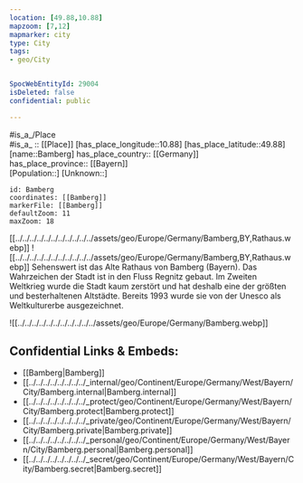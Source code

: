 ```yaml
---
location: [49.88,10.88] 
mapzoom: [7,12] 
mapmarker: city 
type: City
tags:
- geo/City


SpocWebEntityId: 29004
isDeleted: false
confidential: public

---
```

#is_a_/Place  
#is_a_ :: [[Place]] 
[has_place_longitude::10.88] 
[has_place_latitude::49.88] 
[name::Bamberg] 
has_place_country:: [[Germany]]  
has_place_province:: [[Bayern]]  
[Population::] 
[Unknown::] 


```leaflet
id: Bamberg
coordinates: [[Bamberg]] 
markerFile: [[Bamberg]] 
defaultZoom: 11 
maxZoom: 18
```


[[../../../../../../../../../../../assets/geo/Europe/Germany/Bamberg,BY,Rathaus.webp]]
![[../../../../../../../../../../../assets/geo/Europe/Germany/Bamberg,BY,Rathaus.webp]]
Sehenswert ist das Alte Rathaus von Bamberg (Bayern). Das Wahrzeichen der Stadt ist in den Fluss Regnitz gebaut. 
Im Zweiten Weltkrieg wurde die Stadt kaum zerstört und hat deshalb eine der größten und besterhaltenen Altstädte. 
Bereits 1993 wurde sie von der Unesco als Weltkulturerbe ausgezeichnet.

![[../../../../../../../../../../../assets/geo/Europe/Germany/Bamberg.webp]]


## Confidential Links & Embeds: 
- [[Bamberg|Bamberg]]  
- [[../../../../../../../../_internal/geo/Continent/Europe/Germany/West/Bayern/City/Bamberg.internal|Bamberg.internal]] 
- [[../../../../../../../../_protect/geo/Continent/Europe/Germany/West/Bayern/City/Bamberg.protect|Bamberg.protect]] 
- [[../../../../../../../../_private/geo/Continent/Europe/Germany/West/Bayern/City/Bamberg.private|Bamberg.private]] 
- [[../../../../../../../../_personal/geo/Continent/Europe/Germany/West/Bayern/City/Bamberg.personal|Bamberg.personal]] 
- [[../../../../../../../../_secret/geo/Continent/Europe/Germany/West/Bayern/City/Bamberg.secret|Bamberg.secret]] 
